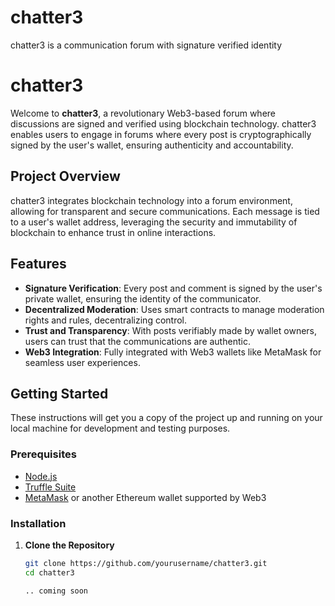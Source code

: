 # chatter3
chatter3 is a communication forum with signature verified identity

# chatter3

Welcome to **chatter3**, a revolutionary Web3-based forum where discussions are signed and verified using blockchain technology. chatter3 enables users to engage in forums where every post is cryptographically signed by the user's wallet, ensuring authenticity and accountability.

## Project Overview

chatter3 integrates blockchain technology into a forum environment, allowing for transparent and secure communications. Each message is tied to a user's wallet address, leveraging the security and immutability of blockchain to enhance trust in online interactions.

## Features

- **Signature Verification**: Every post and comment is signed by the user's private wallet, ensuring the identity of the communicator.
- **Decentralized Moderation**: Uses smart contracts to manage moderation rights and rules, decentralizing control.
- **Trust and Transparency**: With posts verifiably made by wallet owners, users can trust that the communications are authentic.
- **Web3 Integration**: Fully integrated with Web3 wallets like MetaMask for seamless user experiences.

## Getting Started

These instructions will get you a copy of the project up and running on your local machine for development and testing purposes.

### Prerequisites

- [Node.js](https://nodejs.org/en/)
- [Truffle Suite](https://www.trufflesuite.com/)
- [MetaMask](https://metamask.io/) or another Ethereum wallet supported by Web3

### Installation

1. **Clone the Repository**

   ```bash
   git clone https://github.com/yourusername/chatter3.git
   cd chatter3

   .. coming soon

